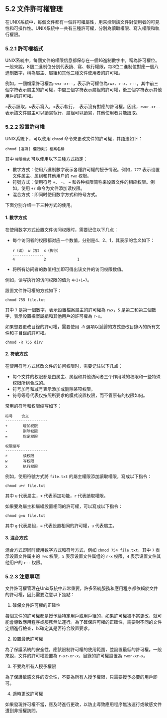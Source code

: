 ## 5.2 文件許可權管理

在UNIX系統中，每個文件都有一個許可權屬性，用來控制該文件對使用者的可見性和可操作性。UNIX系統中一共有三種許可權，分別為讀取權限、寫入權限和執行權限。

### 5.2.1 許可權格式

UNIX系統中，每個文件的權限信息都保存在一個16進制數字中，稱為許可權位。一般來說，8個二進制位分別代表讀、寫、執行權限，每3位二進制位對應一個八進制數字，稱為屬主、屬組和其他三種文件使用者的許可權。

例如，一個檔案許可權為`rwxr-xr--`，表示許可權位為`rwx`、`r-x`、`r--`，其中前三個字符表示屬主的許可權，中間三個字符表示屬組的許可權，後三個字符表示其他用戶的許可權。

`r`表示讀取，`w`表示寫入，`x`表示執行，`-`表示沒有對應的許可權。因此，`rwxr-xr--`表示該文件屬主可以讀寫執行，屬組可以讀寫，其他使用者只能讀取。

### 5.2.2 設置許可權

UNIX系統下，可以使用 `chmod` 命令來更改文件的許可權，其語法如下：

```
chmod [選項] 權限模式 檔案名稱
```

其中 `權限模式` 可以使用以下三種方式指定：

- 數字方式：使用八進制數字表示各種許可權的授予情況。例如，`777` 表示设置文件属主、属组和其他用户的 `rwx` 权限。
- 符號方式：使用符号 `+`、 `-`、 `=` 和各种权限简称来设置文件的相应权限。例如，使用 `+r` 命令为文件添加读权限。
- 混合方式：即同时使用数字方式和符号方式。

下面分别介绍一下三种方式的使用。

#### 1. 數字方式

在使用数字方式设置文件访问权限时，需要记住以下几点：

- 每个访问者的权限都对应一个数值，分别是4、2、1，其表示的含义如下：

  ```
  r（读） w（写） x（执行）
  --------------
  4             2              1
  ```

- 将所有访问者的数值相加即可得出该文件的访问权限数值。

例如，读写执行的访问权限的值为 `4+2+1=7`。

設置文件許可權的方式如下：

```
chmod 755 file.txt
```

其中 `7` 是第一個數字，表示設置檔案屬主的許可權為 `rwx`，`5` 是第二和第三個數字，表示設置檔案屬組和其他用戶的許可權為 `r-x`。

如果想要更改目錄的許可權，需要使用 `-R` 選項以遞歸的方式更改目錄內的所有文件和子目錄的許可權。

```
chmod -R 755 dir/
```

#### 2. 符號方式

在使用符号方式修改文件的访问权限时，需要记住以下几点：

- 每个文件的权限都是由属主、属组和其他访问者三个作用域的权限和一些特殊权限所组合成的。
- 符号加号和减号表示添加或删除某项权限。
- 符号等号代表仅按照所要求的模式设置权限，而不管原有的权限如何。

常用的符号和权限缩写如下：

```
符号    含义
-------------------
+       增加权限
-       删除权限
=       指定权限

权限缩写 
-------------------
r       读权限
w       写权限
x       执行权限
```

例如，使用符號方式將 `file.txt` 的屬主權限添加讀取權限，寫成以下指令：

```
chmod u+r file.txt
```

其中 `u` 代表屬主，`+` 代表添加功能，`r` 代表讀取權限。

如果要為屬主和屬組設置相同的許可權，可以寫成以下指令：

```
chmod g=u file.txt
```

其中 `g` 代表屬組，`=` 代表設置相同的許可權，`u` 代表屬主。

#### 3. 混合方式

混合方式即同时使用数字方式和符号方式，例如 `chmod 754 file.txt`，其中 `7` 表示设置文件属主的 `rwx` 权限，`5` 表示设置文件属组的 `r-x` 权限，`4` 表示设置文件其他用户的 `r--` 权限。

### 5.2.3 注意事項

文件許可權管理在Unix系統中非常重要，許多系統服務和應用程序都依賴於文件的許可權，因此需要注意以下幾點：

1. 確保文件許可權的正確性

每個文件的許可權都是授予給特定用戶或用戶組的，如果許可權被不當更改，就可能會導致應用程序或服務無法運行。為了確保許可權的正確性，需要對不同的文件定期進行檢查，以確定其是否符合設置要求。

2. 設置最低許可權

為了保護系統的安全性，應該限制許可權的使用範圍，並設置最低的許可權。一般來說，文件的許可權設置為 `r-xr-xr-x`，目錄的許可權設置為 `rwxr-xr-x`。

3. 不要為所有人授予權限

為了保護敏感文件的安全性，不要為所有人授予權限，只需要授予必要的用戶即可。

4. 適時更改許可權

如果發現許可權不當，應及時進行更改，以防止導致應用程序無法運行或敏感文件遭到非授權訪問。